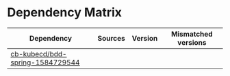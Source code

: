 # Dependency Matrix

Dependency | Sources | Version | Mismatched versions
---------- | ------- | ------- | -------------------
[cb-kubecd/bdd-spring-1584729544](https://github.com/cb-kubecd/bdd-spring-1584729544.git) |  | []() | 
